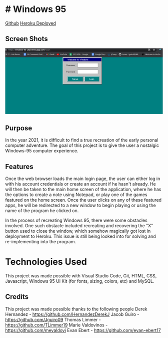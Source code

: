 # # Windows 95

[Github](https://github.com/Jguiro09/Windows-95)
[Heroku Deployed](https://windows-95-uta.herokuapp.com/login)


 ## Screen Shots
 ![alt text](assets\images\Heroku_W95.PNG)



## Purpose  

In the year 2021, it is difficult to find a true recreation of the early personal computer adventure.
The goal of this project is to give the user a nostalgic Windows-95 computer experience.


## Features 

Once the web browser loads the main login page, the user can either log in with his account credentials or create an account if he hasn't already. He will then be taken to the main home screen of the application, where he has the options to create a note using Notepad, or play one of the games featured on the home screen.
Once the user clicks on any of these featured apps, he will be redirected to a new window to begin playing or using the name of the program he clicked on. 

In the process of recreating Windows 95, there were some obstacles involved. One such obstacle included recreating and recovering the "X" button used to close the window, which somehow magically got lost in deployment to Heroku. This issue is still being looked into for solving and re-implementing into the program.


# Technologies Used

This project was made possible with Visual Studio Code, Git, HTML, CSS, Javascript, Windows 95 UI Kit (for fonts, sizing, colors, etc) and MySQL.

## Credits

This project was made possible thanks to the following people
Derek Hernandez - https://github.com/HernandezDerekJ
Jacob Guiro - https://github.com/Jguiro09
Thomas Limmer - https://github.com/TLimmer19
Marie Valdovinos - https://github.com/mevaldovi
Evan Ebert - https://github.com/evan-ebert17





